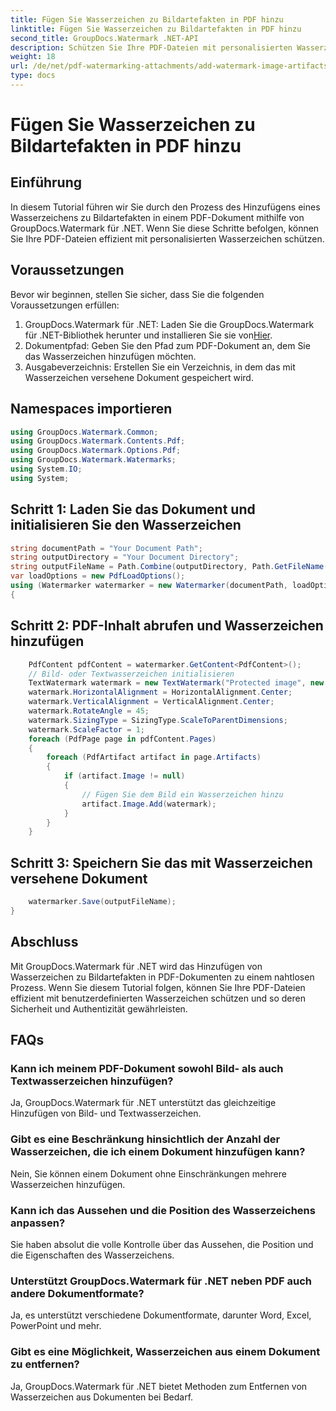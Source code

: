 ```yaml
---
title: Fügen Sie Wasserzeichen zu Bildartefakten in PDF hinzu
linktitle: Fügen Sie Wasserzeichen zu Bildartefakten in PDF hinzu
second_title: GroupDocs.Watermark .NET-API
description: Schützen Sie Ihre PDF-Dateien mit personalisierten Wasserzeichen mit GroupDocs.Watermark für .NET. Fügen Sie ganz einfach Text- oder Bildwasserzeichen zu Bildartefakten in PDF-Dokumenten hinzu.
weight: 18
url: /de/net/pdf-watermarking-attachments/add-watermark-image-artifacts-pdf/
type: docs
---
```

# Fügen Sie Wasserzeichen zu Bildartefakten in PDF hinzu

## Einführung
In diesem Tutorial führen wir Sie durch den Prozess des Hinzufügens eines Wasserzeichens zu Bildartefakten in einem PDF-Dokument mithilfe von GroupDocs.Watermark für .NET. Wenn Sie diese Schritte befolgen, können Sie Ihre PDF-Dateien effizient mit personalisierten Wasserzeichen schützen.
## Voraussetzungen
Bevor wir beginnen, stellen Sie sicher, dass Sie die folgenden Voraussetzungen erfüllen:
1.  GroupDocs.Watermark für .NET: Laden Sie die GroupDocs.Watermark für .NET-Bibliothek herunter und installieren Sie sie von[Hier](https://releases.groupdocs.com/Watermark/net/).
2. Dokumentpfad: Geben Sie den Pfad zum PDF-Dokument an, dem Sie das Wasserzeichen hinzufügen möchten.
3. Ausgabeverzeichnis: Erstellen Sie ein Verzeichnis, in dem das mit Wasserzeichen versehene Dokument gespeichert wird.

## Namespaces importieren
```csharp
using GroupDocs.Watermark.Common;
using GroupDocs.Watermark.Contents.Pdf;
using GroupDocs.Watermark.Options.Pdf;
using GroupDocs.Watermark.Watermarks;
using System.IO;
using System;
```
## Schritt 1: Laden Sie das Dokument und initialisieren Sie den Wasserzeichen
```csharp
string documentPath = "Your Document Path";
string outputDirectory = "Your Document Directory";
string outputFileName = Path.Combine(outputDirectory, Path.GetFileName(documentPath));
var loadOptions = new PdfLoadOptions();
using (Watermarker watermarker = new Watermarker(documentPath, loadOptions))
{
```
## Schritt 2: PDF-Inhalt abrufen und Wasserzeichen hinzufügen
```csharp
	PdfContent pdfContent = watermarker.GetContent<PdfContent>();
	// Bild- oder Textwasserzeichen initialisieren
	TextWatermark watermark = new TextWatermark("Protected image", new Font("Arial", 8));
	watermark.HorizontalAlignment = HorizontalAlignment.Center;
	watermark.VerticalAlignment = VerticalAlignment.Center;
	watermark.RotateAngle = 45;
	watermark.SizingType = SizingType.ScaleToParentDimensions;
	watermark.ScaleFactor = 1;
	foreach (PdfPage page in pdfContent.Pages)
	{
		foreach (PdfArtifact artifact in page.Artifacts)
		{
			if (artifact.Image != null)
			{
				// Fügen Sie dem Bild ein Wasserzeichen hinzu
				artifact.Image.Add(watermark);
			}
		}
	}
```
## Schritt 3: Speichern Sie das mit Wasserzeichen versehene Dokument
```csharp
	watermarker.Save(outputFileName);
}
```

## Abschluss
Mit GroupDocs.Watermark für .NET wird das Hinzufügen von Wasserzeichen zu Bildartefakten in PDF-Dokumenten zu einem nahtlosen Prozess. Wenn Sie diesem Tutorial folgen, können Sie Ihre PDF-Dateien effizient mit benutzerdefinierten Wasserzeichen schützen und so deren Sicherheit und Authentizität gewährleisten.
## FAQs
### Kann ich meinem PDF-Dokument sowohl Bild- als auch Textwasserzeichen hinzufügen?
Ja, GroupDocs.Watermark für .NET unterstützt das gleichzeitige Hinzufügen von Bild- und Textwasserzeichen.
### Gibt es eine Beschränkung hinsichtlich der Anzahl der Wasserzeichen, die ich einem Dokument hinzufügen kann?
Nein, Sie können einem Dokument ohne Einschränkungen mehrere Wasserzeichen hinzufügen.
### Kann ich das Aussehen und die Position des Wasserzeichens anpassen?
Sie haben absolut die volle Kontrolle über das Aussehen, die Position und die Eigenschaften des Wasserzeichens.
### Unterstützt GroupDocs.Watermark für .NET neben PDF auch andere Dokumentformate?
Ja, es unterstützt verschiedene Dokumentformate, darunter Word, Excel, PowerPoint und mehr.
### Gibt es eine Möglichkeit, Wasserzeichen aus einem Dokument zu entfernen?
Ja, GroupDocs.Watermark für .NET bietet Methoden zum Entfernen von Wasserzeichen aus Dokumenten bei Bedarf.